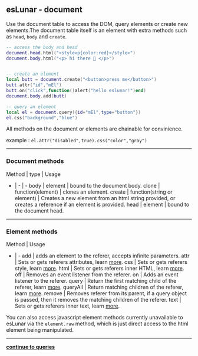 esLunar - document
---
Use the document table to access the DOM, query elements or create new elements.The document table itself is an element with extra methods such as `head`, `body` and `create`.

```lua 
-- access the body and head
document.head.html("<style>p{color:red}</style>")
document.body.html("<p> hi there 🤗 </p>")


-- create an element
local butt = document.create("<button>press me</button>")
butt.attr("id","mEl")
butt.on("click",function()alert("hello eslunar!")end)
document.body.add(butt)

-- query an element
local el = document.query({id="mEl",type="button"})
el.css("background","blue")

```
All methods on the document or elements are chainable for convinience.

example :  `el.attr("disabled",true).css("color","gray")`

---
### Document methods
Method | type | Usage
- | - | -
body | element | bound to the document body.
clone | function(element) | clones an element.
create | function(string or element) | Creates a new element from an html string provided, or creates a reference if an element is provided.
head | element | bound to the document head.

---
### Element methods
Method | Usage
- | -
add | adds an element to the referer, accepts infinite parameters.
attr | Sets or gets referers attributes, learn [more](./attrncss.md).
css | Sets or gets referers style, learn [more](./attrncss.md).
html | Sets or gets referers inner HTML, learn [more](./textnhtml.md).
off | Removes an event listener from the referer.
on | Adds an event listener to the referer.
query | Return the first matching child of the referer, learn [more](./queries.md).
queryAll | Return  matching children of the referer, learn [more](./queries.md).
remove | Removes referer from its parent, if a query object is passed, then it removes the matching children of the referer.
text | Sets or gets referers inner text, learn [more](./textnhtml.md).

You can also access javascript element methods currently unavailable to esLunar via the `element.raw` method, which is just direct access to the html element being manipulated.

---
**[continue to queries](./queries.md)**

